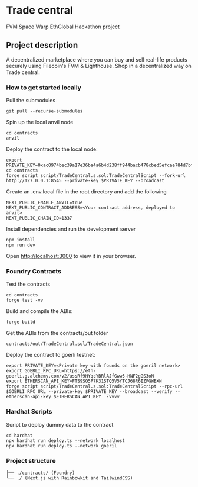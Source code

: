 # Trade central

FVM Space Warp EthGlobal Hackathon project

## Project description

A decentralized marketplace where you can buy and sell real-life products securely using Filecoin's FVM & Lighthouse. Shop in a decentralized way on Trade central.

### How to get started locally

Pull the submodules

```console
git pull --recurse-submodules
```

Spin up the local anvil node

```console
cd contracts
anvil
```

Deploy the contract to the local node:

```console
export PRIVATE_KEY=0xac0974bec39a17e36ba4a6b4d238ff944bacb478cbed5efcae784d7bf4f2ff80
cd contracts
forge script script/TradeCentral.s.sol:TradeCentralScript --fork-url http://127.0.0.1:8545 --private-key $PRIVATE_KEY --broadcast
```

Create an .env.local file in the root directory and add the following

```console
NEXT_PUBLIC_ENABLE_ANVIL=true
NEXT_PUBLIC_CONTRACT_ADDRESS=<Your contract address, deployed to anvil>
NEXT_PUBLIC_CHAIN_ID=1337
```

Install dependencies and run the development server

```console
npm install
npm run dev
```

Open <http://localhost:3000> to view it in your browser.

### Foundry Contracts

Test the contracts

```console
cd contracts
forge test -vv
```

Build and compile the ABIs:

```console
forge build
```

Get the ABIs from the contracts/out folder

```console
contracts/out/TradeCentral.sol/TradeCentral.json
```

Deploy the contract to goerli testnet:

```console
export PRIVATE_KEY=<Private key with founds on the goeril network>
export GOERLI_RPC_URL=https://eth-goerli.g.alchemy.com/v2/ussRf9HYqcYBRlAJfGww5-HNF2gGS3oN
export ETHERSCAN_API_KEY=FTS9SQ5P7K31STQ5V5YTCJ68R6IZFGWBXN
forge script script/TradeCentral.s.sol:TradeCentralScript --rpc-url $GOERLI_RPC_URL --private-key $PRIVATE_KEY --broadcast --verify --etherscan-api-key $ETHERSCAN_API_KEY  -vvvv
```

### Hardhat Scripts

Script to deploy dummy data to the contract

```console
cd hardhat
npx hardhat run deploy.ts --network localhost
npx hardhat run deploy.ts --network goeril
```

### Project structure
  
```console
├── ./contracts/ (Foundry)
└── ./ (Next.js with Rainbowkit and TailwindCSS)
